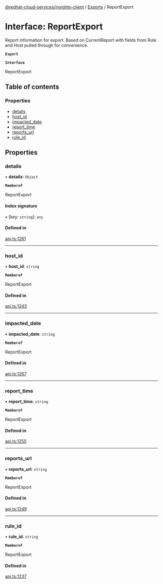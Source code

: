 [@redhat-cloud-services/insights-client](../README.md) / [Exports](../modules.md) / ReportExport

# Interface: ReportExport

Report information for export.  Based on CurrentReport with fields from Rule and Host pulled through for convenience.

**`Export`**

**`Interface`**

ReportExport

## Table of contents

### Properties

- [details](ReportExport.md#details)
- [host\_id](ReportExport.md#host_id)
- [impacted\_date](ReportExport.md#impacted_date)
- [report\_time](ReportExport.md#report_time)
- [reports\_url](ReportExport.md#reports_url)
- [rule\_id](ReportExport.md#rule_id)

## Properties

### details

• **details**: `Object`

**`Memberof`**

ReportExport

#### Index signature

▪ [key: `string`]: `any`

#### Defined in

[api.ts:1261](https://github.com/RedHatInsights/javascript-clients/blob/master/packages/insights/api.ts#L1261)

___

### host\_id

• **host\_id**: `string`

**`Memberof`**

ReportExport

#### Defined in

[api.ts:1243](https://github.com/RedHatInsights/javascript-clients/blob/master/packages/insights/api.ts#L1243)

___

### impacted\_date

• **impacted\_date**: `string`

**`Memberof`**

ReportExport

#### Defined in

[api.ts:1267](https://github.com/RedHatInsights/javascript-clients/blob/master/packages/insights/api.ts#L1267)

___

### report\_time

• **report\_time**: `string`

**`Memberof`**

ReportExport

#### Defined in

[api.ts:1255](https://github.com/RedHatInsights/javascript-clients/blob/master/packages/insights/api.ts#L1255)

___

### reports\_url

• **reports\_url**: `string`

**`Memberof`**

ReportExport

#### Defined in

[api.ts:1249](https://github.com/RedHatInsights/javascript-clients/blob/master/packages/insights/api.ts#L1249)

___

### rule\_id

• **rule\_id**: `string`

**`Memberof`**

ReportExport

#### Defined in

[api.ts:1237](https://github.com/RedHatInsights/javascript-clients/blob/master/packages/insights/api.ts#L1237)
